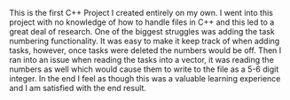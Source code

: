 This is the first C++ Project I created entirely on my own. I went into this project with no knowledge of how to handle files in C++ and this led to a great deal of research. One of the biggest struggles was adding the task numbering functionality. It was easy to make it keep track of when adding tasks, however, once tasks were deleted the numbers would be off. Then I ran into an issue when reading the tasks into a vector, it was reading the numbers as well which would cause them to write to the file as a 5-6 digit integer. 
In the end I feel as though this was a valuable learning experience and I am satisfied with the end result.
